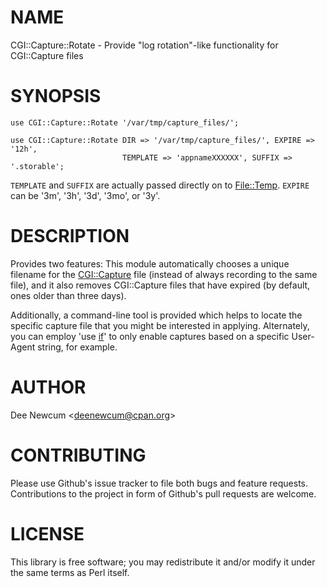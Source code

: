 # NAME

CGI::Capture::Rotate - Provide "log rotation"-like functionality for CGI::Capture files

# SYNOPSIS

    use CGI::Capture::Rotate '/var/tmp/capture_files/';

    use CGI::Capture::Rotate DIR => '/var/tmp/capture_files/', EXPIRE => '12h',
                             TEMPLATE => 'appnameXXXXXX', SUFFIX => '.storable';

`TEMPLATE` and `SUFFIX` are actually passed directly on to [File::Temp](https://metacpan.org/pod/File::Temp).
`EXPIRE` can be '3m', '3h', '3d', '3mo', or '3y'.

# DESCRIPTION

Provides two features: This module automatically chooses a unique filename for
the [CGI::Capture](https://metacpan.org/pod/CGI::Capture) file (instead of always recording to the same file), and it
also removes CGI::Capture files that have expired (by default, ones older than
three days).

Additionally, a command-line tool is provided which helps to locate the specific
capture file that you might be interested in applying. Alternately, you can
employ 'use [if](https://metacpan.org/pod/if)' to only enable captures based on a specific User-Agent
string, for example.

# AUTHOR

Dee Newcum &lt;deenewcum@cpan.org>

# CONTRIBUTING

Please use Github's issue tracker to file both bugs and feature requests.
Contributions to the project in form of Github's pull requests are welcome. 

# LICENSE

This library is free software; you may redistribute it and/or modify it under
the same terms as Perl itself.
